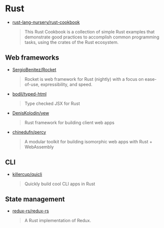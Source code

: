 # Rust

- [rust-lang-nursery/rust-cookbook](https://github.com/rust-lang-nursery/rust-cookbook)

  > This Rust Cookbook is a collection of simple Rust examples that demonstrate good practices to accomplish common programming tasks, using the crates of the Rust ecosystem.

## Web frameworks

- [SergioBenitez/Rocket](https://github.com/SergioBenitez/Rocket)

  > Rocket is web framework for Rust (nightly) with a focus on ease-of-use, expressibility, and speed.

- [bodil/typed-html](https://github.com/bodil/typed-html)

  > Type checked JSX for Rust

- [DenisKolodin/yew](https://github.com/DenisKolodin/yew)

  > Rust framework for building client web apps

- [chinedufn/percy](https://github.com/chinedufn/percy)

  > A modular toolkit for building isomorphic web apps with Rust + WebAssembly

## CLI

- [killercup/quicli](https://github.com/killercup/quicli)

  > Quickly build cool CLI apps in Rust

## State management

- [redux-rs/redux-rs](https://github.com/redux-rs/redux-rs)

  > A Rust implementation of Redux.
